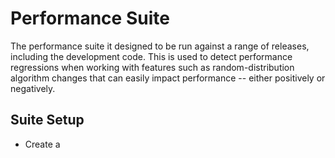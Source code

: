 # Performance Suite

The performance suite it designed to be run against a range of releases, 
including the development code. This is used to detect performance
regressions when working with features such as random-distribution 
algorithm changes that can easily impact performance -- either
positively or negatively.

## Suite Setup
- Create a



